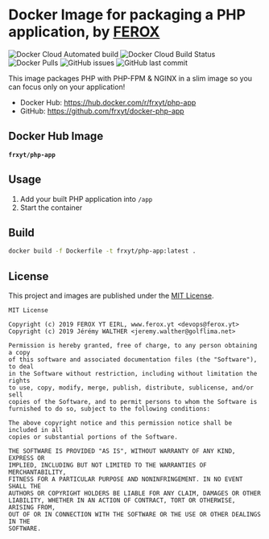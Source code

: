 # Docker Image for packaging a PHP application, by [FEROX](https://ferox.yt)

![Docker Cloud Automated build](https://img.shields.io/docker/cloud/automated/frxyt/php-app.svg)
![Docker Cloud Build Status](https://img.shields.io/docker/cloud/build/frxyt/php-app.svg)
![Docker Pulls](https://img.shields.io/docker/pulls/frxyt/php-app.svg)
![GitHub issues](https://img.shields.io/github/issues/frxyt/docker-php-app.svg)
![GitHub last commit](https://img.shields.io/github/last-commit/frxyt/docker-php-app.svg)

This image packages PHP with PHP-FPM & NGINX in a slim image so you can focus only on your application!

* Docker Hub: https://hub.docker.com/r/frxyt/php-app
* GitHub: https://github.com/frxyt/docker-php-app

## Docker Hub Image

**`frxyt/php-app`**

## Usage

1. Add your built PHP application into `/app`
1. Start the container

## Build

```sh
docker build -f Dockerfile -t frxyt/php-app:latest .
```

## License

This project and images are published under the [MIT License](LICENSE).

```
MIT License

Copyright (c) 2019 FEROX YT EIRL, www.ferox.yt <devops@ferox.yt>
Copyright (c) 2019 Jérémy WALTHER <jeremy.walther@golflima.net>

Permission is hereby granted, free of charge, to any person obtaining a copy
of this software and associated documentation files (the "Software"), to deal
in the Software without restriction, including without limitation the rights
to use, copy, modify, merge, publish, distribute, sublicense, and/or sell
copies of the Software, and to permit persons to whom the Software is
furnished to do so, subject to the following conditions:

The above copyright notice and this permission notice shall be included in all
copies or substantial portions of the Software.

THE SOFTWARE IS PROVIDED "AS IS", WITHOUT WARRANTY OF ANY KIND, EXPRESS OR
IMPLIED, INCLUDING BUT NOT LIMITED TO THE WARRANTIES OF MERCHANTABILITY,
FITNESS FOR A PARTICULAR PURPOSE AND NONINFRINGEMENT. IN NO EVENT SHALL THE
AUTHORS OR COPYRIGHT HOLDERS BE LIABLE FOR ANY CLAIM, DAMAGES OR OTHER
LIABILITY, WHETHER IN AN ACTION OF CONTRACT, TORT OR OTHERWISE, ARISING FROM,
OUT OF OR IN CONNECTION WITH THE SOFTWARE OR THE USE OR OTHER DEALINGS IN THE
SOFTWARE.
```